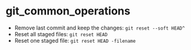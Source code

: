 # git_common_operations
* Remove last commit and keep the changes: `git reset --soft HEAD^`
* Reset all staged files: `git reset HEAD`
* Reset one staged file: `git reset HEAD -filename`
